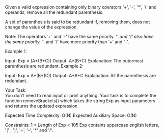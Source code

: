 Given a valid expression containing only binary operators '+', '-', '*', '/' and operands, remove all the redundant parenthesis.

A set of parenthesis is said to be redundant if, removing them, does not change the value of the expression.

Note: The operators '+' and '-' have the same priority. '*' and '/' also have the same priority. '*' and '/' have more priority than '+' and '-'.


Example 1:

Input:
Exp = (A*(B+C))
Output: A*(B+C)
Explanation: The outermost parenthesis
are redundant.
Example 2:

Input:
Exp = A+(B+(C))
Output: A+B+C
Explanation: All the parenthesis
are redundant.

Your Task:  
You don't need to read input or print anything. Your task is to complete the function removeBrackets() which takes the string Exp as input parameters and returns the updated expression.


Expected Time Complexity: O(N)
Expected Auxiliary Space: O(N)


Constraints:
1 < Length of Exp < 105
Exp contains uppercase english letters, '(' , ')', '+', '-', '*' and '/'.